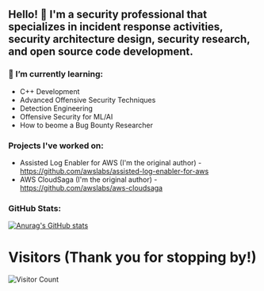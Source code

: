 ## Hello! 👋 I'm a security professional that specializes in incident response activities, security architecture design, security research, and open source code development.

### 🌱 I’m currently learning:
- C++ Development
- Advanced Offensive Security Techniques
- Detection Engineering
- Offensive Security for ML/AI
- How to beome a Bug Bounty Researcher

### Projects I've worked on:
- Assisted Log Enabler for AWS (I'm the original author) - https://github.com/awslabs/assisted-log-enabler-for-aws
- AWS CloudSaga (I'm the original author) - https://github.com/awslabs/aws-cloudsaga

### GitHub Stats:
[![Anurag's GitHub stats](https://github-readme-stats.vercel.app/api?username=hackersifu&show_icons=true&theme=dracula)](https://github.com/anuraghazra/github-readme-stats)

# Visitors (Thank you for stopping by!)
![Visitor Count](https://profile-counter.glitch.me/hackersifu/count.svg)

<!--
**hackersifu/hackersifu** is a ✨ _special_ ✨ repository because its `README.md` (this file) appears on your GitHub profile.

Here are some ideas to get you started:

- 🔭 I’m currently working on ...
- 🌱 I’m currently learning ...
- 👯 I’m looking to collaborate on ...
- 🤔 I’m looking for help with ...
- 💬 Ask me about ...
- 📫 How to reach me: ...
- 😄 Pronouns: ...
- ⚡ Fun fact: ...
-->
